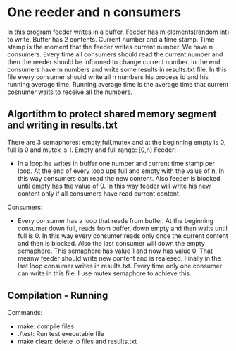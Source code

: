 # One reeder and n consumers
In this program feeder writes in a buffer. Feeder has m elements(random int) to write. Buffer has 2 contents. Current number and a time stamp.
Time stamp is the moment that the feeder writes current number. We have n consumers. Every time all consumers should read the current number 
and then the reeder should be informed to change current number. In the end consumers have m numbers and write some results in results.txt file.
In this file every consumer should write all n numbers his process id and his running average time. Running average time is the average time that 
current cosnumer waits to receive all the numbers.

## Algortithm to protect shared memory segment and writing in results.txt 
There are 3 semaphores: empty,full,mutex and at the beginning empty is 0, full is 0 and mutex is 1.
Empty and full range: [0,n]
Feeder:
* In a loop he writes in buffer one number and current time stamp per loop. At the end of every loop ups full and empty with the value of n.
In this way consumers can read the new content. Also feeder is blocked until empty has the value of 0. In this way feeder will write his new
content only if all consumers have read current content.

Consumers:
* Every consumer has a loop that reads from buffer. At the beginning consumer down full, reads from buffer, down empty and then waits until full
is 0. In this way every consumer reads only once the current content and then is blocked. Also the last consumer will down the empty semaphore. This
semaphore has value 1 and now has value 0. That meanw feeder should write new content and is realesed. Finally in the last loop consumer writes in 
results.txt. Every time only one consumer can write in this file. I use mutex semaphore to achieve this. 

## Compilation - Running
Commands: 
* make: compile files
* ./test: Run test executable file
* make clean: delete .o files and results.txt
